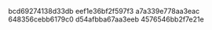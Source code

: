 bcd69274138d33db
eef1e36bf2f597f3
a7a339e778aa3eac
648356cebb6179c0
d54afbba67aa3eeb
4576546bb2f7e21e
